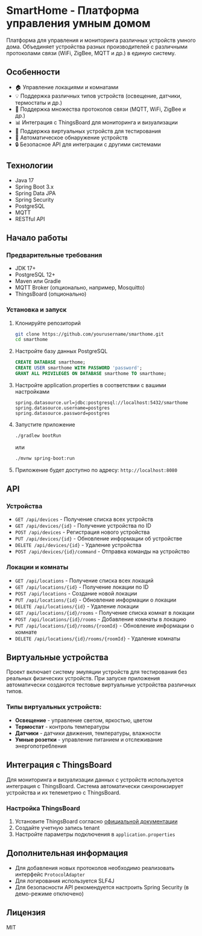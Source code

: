 # SmartHome - Платформа управления умным домом

Платформа для управления и мониторинга различных устройств умного дома. Объединяет устройства разных производителей с различными протоколами связи (WiFi, ZigBee, MQTT и др.) в единую систему.

## Особенности

- 🏠 Управление локациями и комнатами
- 💡 Поддержка различных типов устройств (освещение, датчики, термостаты и др.)
- 🔌 Поддержка множества протоколов связи (MQTT, WiFi, ZigBee и др.)
- 📊 Интеграция с ThingsBoard для мониторинга и визуализации
- 🧪 Поддержка виртуальных устройств для тестирования
- 🔄 Автоматическое обнаружение устройств
- 🔒 Безопасное API для интеграции с другими системами

## Технологии

- Java 17
- Spring Boot 3.x
- Spring Data JPA
- Spring Security
- PostgreSQL
- MQTT
- RESTful API

## Начало работы

### Предварительные требования

- JDK 17+
- PostgreSQL 12+
- Maven или Gradle
- MQTT Broker (опционально, например, Mosquitto)
- ThingsBoard (опционально)

### Установка и запуск

1. Клонируйте репозиторий
   ```bash
   git clone https://github.com/yourusername/smarthome.git
   cd smarthome
   ```

2. Настройте базу данных PostgreSQL
   ```sql
   CREATE DATABASE smarthome;
   CREATE USER smarthome WITH PASSWORD 'password';
   GRANT ALL PRIVILEGES ON DATABASE smarthome TO smarthome;
   ```

3. Настройте application.properties в соответствии с вашими настройками
   ```properties
   spring.datasource.url=jdbc:postgresql://localhost:5432/smarthome
   spring.datasource.username=postgres
   spring.datasource.password=postgres
   ```

4. Запустите приложение
   ```bash
   ./gradlew bootRun
   ```
   или
   ```bash
   ./mvnw spring-boot:run
   ```

5. Приложение будет доступно по адресу: `http://localhost:8080`

## API

### Устройства

- `GET /api/devices` - Получение списка всех устройств
- `GET /api/devices/{id}` - Получение устройства по ID
- `POST /api/devices` - Регистрация нового устройства
- `PUT /api/devices/{id}` - Обновление информации об устройстве
- `DELETE /api/devices/{id}` - Удаление устройства
- `POST /api/devices/{id}/command` - Отправка команды на устройство

### Локации и комнаты

- `GET /api/locations` - Получение списка всех локаций
- `GET /api/locations/{id}` - Получение локации по ID
- `POST /api/locations` - Создание новой локации
- `PUT /api/locations/{id}` - Обновление информации о локации
- `DELETE /api/locations/{id}` - Удаление локации
- `GET /api/locations/{id}/rooms` - Получение списка комнат в локации
- `POST /api/locations/{id}/rooms` - Добавление комнаты в локацию
- `PUT /api/locations/{id}/rooms/{roomId}` - Обновление информации о комнате
- `DELETE /api/locations/{id}/rooms/{roomId}` - Удаление комнаты

## Виртуальные устройства

Проект включает систему эмуляции устройств для тестирования без реальных физических устройств. При запуске приложения автоматически создаются тестовые виртуальные устройства различных типов.

### Типы виртуальных устройств:

- **Освещение** - управление светом, яркостью, цветом
- **Термостат** - контроль температуры
- **Датчики** - датчики движения, температуры, влажности
- **Умные розетки** - управление питанием и отслеживание энергопотребления

## Интеграция с ThingsBoard

Для мониторинга и визуализации данных с устройств используется интеграция с ThingsBoard. Система автоматически синхронизирует устройства и их телеметрию с ThingsBoard.

### Настройка ThingsBoard

1. Установите ThingsBoard согласно [официальной документации](https://thingsboard.io/docs/installation/)
2. Создайте учетную запись tenant
3. Настройте параметры подключения в `application.properties`

## Дополнительная информация

- Для добавления новых протоколов необходимо реализовать интерфейс `ProtocolAdapter`
- Для логирования используется SLF4J
- Для безопасности API рекомендуется настроить Spring Security (в демо-режиме отключено)

## Лицензия

MIT 